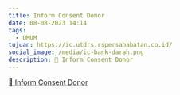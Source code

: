 ```yaml
---
title: Inform Consent Donor
date: 08-08-2023 14:14
tags:
  - UMUM
tujuan: https://ic.utdrs.rspersahabatan.co.id/
social_image: /media/ic-bank-darah.png
description: 🔗 Inform Consent Donor
---
```

[🔗 Inform Consent Donor](https://ic.utdrs.rspersahabatan.co.id/)